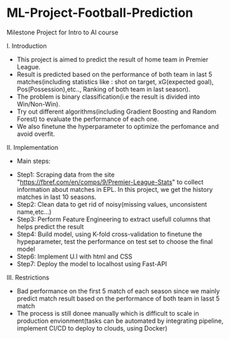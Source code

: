 # ML-Project-Football-Prediction
Milestone Project for Intro to AI course


I. Introduction
   - This project is aimed to predict the result of home team in Premier League. 
   - Result is predicted based on the performance of both team in last 5 matches(including statistics like : shot on target, xG(expected goal), Pos(Possession),etc.., Ranking of both team in last season).
   - The problem is binary classification(i.e the result is divided into Win/Non-Win).
   - Try out different algorithms(including Gradient Boosting and Random Forest) to evaluate the performance of each one.
   - We also finetune the hyperparameter to optimize the perfomance and avoid overfit.

II. Implementation
   * Main steps:
- Step1: Scraping data from the site "https://fbref.com/en/comps/9/Premier-League-Stats" to collect information about matches in EPL. In this project, we get the history matches in last 10 seasons.
- Step2: Clean data to get rid of noisy(missing values, unconsistent name,etc...)
- Step3: Perform Feature Engineering to extract usefull columns that helps predict the result
- Step4: Build model, using K-fold cross-validation to finetune the hypeparameter, test the performance on test set to choose the final model
- Step6: Implement U.I with html and CSS
- Step7: Deploy the model to localhost using Fast-API


III. Restrictions
- Bad performance on the first 5 match of each season since we mainly predict match result based on the performance of both team in lasst 5 match
- The process is still donee manually which is difficult to scale in production envionment(tasks can be automated by integrating pipeline, implement CI/CD to deploy to clouds, using Docker)

